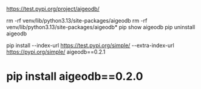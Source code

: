 
https://test.pypi.org/project/aigeodb/

rm -rf venv/lib/python3.13/site-packages/aigeodb
rm -rf venv/lib/python3.13/site-packages/aigeodb*
pip show aigeodb
pip uninstall aigeodb

pip install --index-url https://test.pypi.org/simple/ --extra-index-url https://pypi.org/simple/ aigeodb==0.2.1


# pip install aigeodb==0.2.0